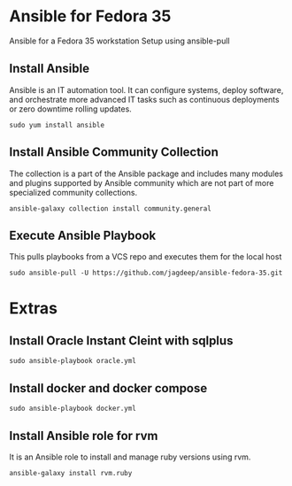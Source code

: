 # Ansible for Fedora 35
Ansible for a Fedora 35 workstation Setup using ansible-pull

## Install Ansible

Ansible is an IT automation tool. It can configure systems, deploy software, and orchestrate more advanced IT tasks such as continuous deployments or zero downtime rolling updates.

```
sudo yum install ansible
```

## Install Ansible Community Collection

The collection is a part of the Ansible package and includes many modules and plugins supported by Ansible community which are not part of more specialized community collections.

```
ansible-galaxy collection install community.general
```

## Execute Ansible Playbook

This pulls playbooks from a VCS repo and executes them for the local host

```
sudo ansible-pull -U https://github.com/jagdeep/ansible-fedora-35.git
```

# Extras

## Install Oracle Instant Cleint with sqlplus
```
sudo ansible-playbook oracle.yml
```

## Install docker and docker compose
```
sudo ansible-playbook docker.yml
```

## Install Ansible role for rvm
It is an Ansible role to install and manage ruby versions using rvm.
```
ansible-galaxy install rvm.ruby
```
